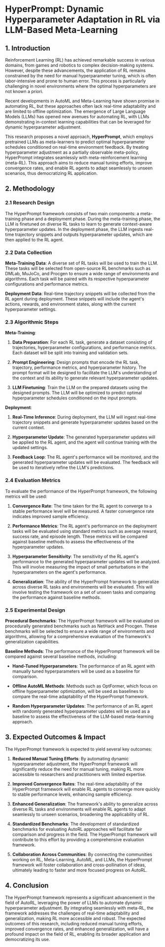 # HyperPrompt: Dynamic Hyperparameter Adaptation in RL via LLM-Based Meta-Learning

## 1. Introduction

Reinforcement Learning (RL) has achieved remarkable success in various domains, from games and robotics to complex decision-making systems. However, despite these advancements, the application of RL remains constrained by the need for manual hyperparameter tuning, which is often labor-intensive and prone to human error. This process is particularly challenging in novel environments where the optimal hyperparameters are not known a priori.

Recent developments in AutoML and Meta-Learning have shown promise in automating RL, but these approaches often lack real-time adaptability and are limited to offline optimization. The emergence of Large Language Models (LLMs) has opened new avenues for automating RL, with LLMs demonstrating in-context learning capabilities that can be leveraged for dynamic hyperparameter adjustment.

This research proposes a novel approach, **HyperPrompt**, which employs pretrained LLMs as meta-learners to predict optimal hyperparameter schedules conditioned on real-time environment feedback. By treating hyperparameter adjustment as a partially observable meta-policy, HyperPrompt integrates seamlessly with meta-reinforcement learning (meta-RL). This approach aims to reduce manual tuning efforts, improve convergence rates, and enable RL agents to adapt seamlessly to unseen scenarios, thus democratizing RL application.

## 2. Methodology

### 2.1 Research Design

The HyperPrompt framework consists of two main components: a meta-training phase and a deployment phase. During the meta-training phase, the LLM is finetuned on diverse RL tasks to learn to generate context-aware hyperparameter updates. In the deployment phase, the LLM ingests real-time trajectory snippets and outputs hyperparameter updates, which are then applied to the RL agent.

### 2.2 Data Collection

**Meta-Training Data**: A diverse set of RL tasks will be used to train the LLM. These tasks will be selected from open-source RL benchmarks such as DMLab, MuJoCo, and Procgen to ensure a wide range of environments and algorithms. Each task will be paired with its respective hyperparameter configurations and performance metrics.

**Deployment Data**: Real-time trajectory snippets will be collected from the RL agent during deployment. These snippets will include the agent's actions, rewards, and environment states, along with the current hyperparameter settings.

### 2.3 Algorithmic Steps

**Meta-Training**:

1. **Data Preparation**: For each RL task, generate a dataset consisting of trajectories, hyperparameter configurations, and performance metrics. Each dataset will be split into training and validation sets.

2. **Prompt Engineering**: Design prompts that encode the RL task, trajectory, performance metrics, and hyperparameter history. The prompt format will be designed to facilitate the LLM's understanding of the context and its ability to generate relevant hyperparameter updates.

3. **LLM Finetuning**: Train the LLM on the prepared datasets using the designed prompts. The LLM will be optimized to predict optimal hyperparameter schedules conditioned on the input prompts.

**Deployment**:

1. **Real-Time Inference**: During deployment, the LLM will ingest real-time trajectory snippets and generate hyperparameter updates based on the current context.

2. **Hyperparameter Update**: The generated hyperparameter updates will be applied to the RL agent, and the agent will continue training with the updated settings.

3. **Feedback Loop**: The RL agent's performance will be monitored, and the generated hyperparameter updates will be evaluated. The feedback will be used to iteratively refine the LLM's predictions.

### 2.4 Evaluation Metrics

To evaluate the performance of the HyperPrompt framework, the following metrics will be used:

1. **Convergence Rate**: The time taken for the RL agent to converge to a stable performance level will be measured. A faster convergence rate indicates improved sample efficiency.

2. **Performance Metrics**: The RL agent's performance on the deployment tasks will be evaluated using standard metrics such as average reward, success rate, and episode length. These metrics will be compared against baseline methods to assess the effectiveness of the hyperparameter updates.

3. **Hyperparameter Sensitivity**: The sensitivity of the RL agent's performance to the generated hyperparameter updates will be analyzed. This will involve measuring the impact of small perturbations in the hyperparameters on the agent's performance.

4. **Generalization**: The ability of the HyperPrompt framework to generalize across diverse RL tasks and environments will be evaluated. This will involve testing the framework on a set of unseen tasks and comparing the performance against baseline methods.

### 2.5 Experimental Design

**Procedural Benchmarks**: The HyperPrompt framework will be evaluated on procedurally generated benchmarks such as NetHack and Procgen. These benchmarks will be selected to ensure a wide range of environments and algorithms, allowing for a comprehensive evaluation of the framework's generalization capabilities.

**Baseline Methods**: The performance of the HyperPrompt framework will be compared against several baseline methods, including:

- **Hand-Tuned Hyperparameters**: The performance of an RL agent with manually tuned hyperparameters will be used as a baseline for comparison.

- **Offline AutoML Methods**: Methods such as OptFormer, which focus on offline hyperparameter optimization, will be used as baselines to compare the real-time adaptability of the HyperPrompt framework.

- **Random Hyperparameter Updates**: The performance of an RL agent with randomly generated hyperparameter updates will be used as a baseline to assess the effectiveness of the LLM-based meta-learning approach.

## 3. Expected Outcomes & Impact

The HyperPrompt framework is expected to yield several key outcomes:

1. **Reduced Manual Tuning Efforts**: By automating dynamic hyperparameter adjustment, the HyperPrompt framework will significantly reduce the need for manual tuning, making RL more accessible to researchers and practitioners with limited expertise.

2. **Improved Convergence Rates**: The real-time adaptability of the HyperPrompt framework will enable RL agents to converge more quickly to stable performance levels, enhancing sample efficiency.

3. **Enhanced Generalization**: The framework's ability to generalize across diverse RL tasks and environments will enable RL agents to adapt seamlessly to unseen scenarios, broadening the applicability of RL.

4. **Standardized Benchmarks**: The development of standardized benchmarks for evaluating AutoRL approaches will facilitate fair comparison and progress in the field. The HyperPrompt framework will contribute to this effort by providing a comprehensive evaluation framework.

5. **Collaboration Across Communities**: By connecting the communities working on RL, Meta-Learning, AutoML, and LLMs, the HyperPrompt framework will foster collaboration and cross-pollination of ideas, ultimately leading to faster and more focused progress on AutoRL.

## 4. Conclusion

The HyperPrompt framework represents a significant advancement in the field of AutoRL, leveraging the power of LLMs to automate dynamic hyperparameter adjustment. By integrating seamlessly with meta-RL, the framework addresses the challenges of real-time adaptability and generalization, making RL more accessible and robust. The expected outcomes of this research, including reduced manual tuning efforts, improved convergence rates, and enhanced generalization, will have a profound impact on the field of RL, enabling its broader application and democratizing its use.